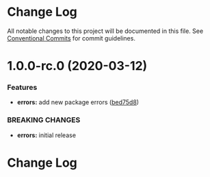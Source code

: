 # Change Log

All notable changes to this project will be documented in this file.
See [Conventional Commits](https://conventionalcommits.org) for commit guidelines.

# 1.0.0-rc.0 (2020-03-12)


### Features

* **errors:** add new package errors ([bed75d8](https://github.com/twreporter/twreporter-npm-packages/commit/bed75d8ee55198215b56644d4b63092297feec7c))


### BREAKING CHANGES

* **errors:** initial release





# Change Log
